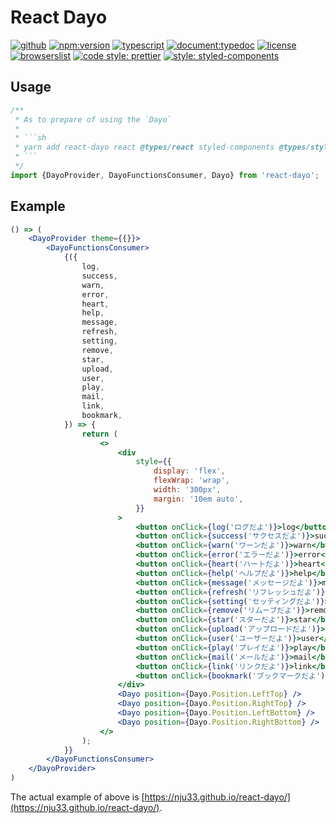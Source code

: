 # React Dayo

[![github](https://badgen.net/badge//nju33,react-dayo/000?icon=github&list=1)](https://github.com/nju33/react-dayo)
[![npm:version](https://badgen.net/npm/v/react-dayo?icon=npm&label=)](https://www.npmjs.com/package/react-dayo)
[![typescript](https://badgen.net/badge/lang/typescript/0376c6?icon=npm)](https://www.typescriptlang.org/)
[![document:typedoc](https://badgen.net/badge/document/typedoc/9602ff)](https://docs--react-dayo.netlify.com/)
[![license](https://badgen.net/npm/license/react-dayo)](https://github.com/nju33/react-dayo/blob/master/LICENSE)
[![browserslist](https://badgen.net/badge/browserslist/chrome,edge/ffd539?list=1)](https://browserl.ist/?q=last+1+chrome+version%2C+last+1+edge+version)
[![code style: prettier](https://badgen.net/badge//prettier/ff69b3?label=code%20style)](https://github.com/prettier/prettier)
[![style: styled-components](https://img.shields.io/badge/style-%F0%9F%92%85%20styled--components-orange.svg?colorB=daa357&colorA=db748e)](https://github.com/styled-components/styled-components)

<!-- [![ci:status](https://badgen.net/circleci/github/nju33/react-dayo)](https://circleci.com/gh/nju33/react-dayo) -->

## Usage 

```ts
/**
 * As to prepare of using the `Dayo`
 * 
 * ```sh
 * yarn add react-dayo react @types/react styled-components @types/styled-components 
 * ```
 */
import {DayoProvider, DayoFunctionsConsumer, Dayo} from 'react-dayo';
```

## Example

```jsx
() => (
	<DayoProvider theme={{}}>
		<DayoFunctionsConsumer>
			{({
				log,
				success,
				warn,
				error,
				heart,
				help,
				message,
				refresh,
				setting,
				remove,
				star,
				upload,
				user,
				play,
				mail,
				link,
				bookmark,
			}) => {
				return (
					<>
						<div
							style={{
								display: 'flex',
								flexWrap: 'wrap',
								width: '300px',
								margin: '10em auto',
							}}
						>
							<button onClick={log('ログだよ')}>log</button>
							<button onClick={success('サクセスだよ')}>success</button>
							<button onClick={warn('ワーンだよ')}>warn</button>
							<button onClick={error('エラーだよ')}>error</button>
							<button onClick={heart('ハートだよ')}>heart</button>
							<button onClick={help('ヘルプだよ')}>help</button>
							<button onClick={message('メッセージだよ')}>message</button>
							<button onClick={refresh('リフレッシュだよ')}>refresh</button>
							<button onClick={setting('セッティングだよ')}>setting</button>
							<button onClick={remove('リムーブだよ')}>remove</button>
							<button onClick={star('スターだよ')}>star</button>
							<button onClick={upload('アップロードだよ')}>upload</button>
							<button onClick={user('ユーザーだよ')}>user</button>
							<button onClick={play('プレイだよ')}>play</button>
							<button onClick={mail('メールだよ')}>mail</button>
							<button onClick={link('リンクだよ')}>link</button>
							<button onClick={bookmark('ブックマークだよ')}>bookmark</button>
						</div>
						<Dayo position={Dayo.Position.LeftTop} />
						<Dayo position={Dayo.Position.RightTop} />
						<Dayo position={Dayo.Position.LeftBottom} />
						<Dayo position={Dayo.Position.RightBottom} />
					</>
				);
			}}
		</DayoFunctionsConsumer>
	</DayoProvider>
)
```

The actual example of above is [https://nju33.github.io/react-dayo/](https://nju33.github.io/react-dayo/).
